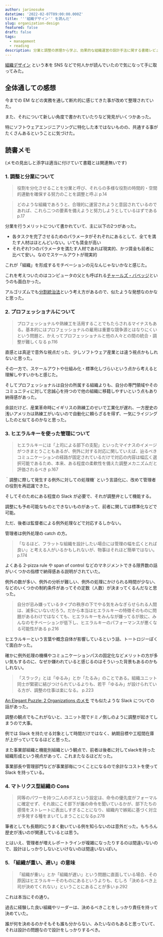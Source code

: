 ```yaml
---
author: jarinosuke
datetime: '2022-02-07T09:00:00.000Z'
title: '''組織デザイン'' を読んだ'
slug: organization-design
featured: false
draft: false
tags:
  - management
  - reading
description: 分業と調整の原理から学ぶ、効果的な組織運営の設計手法に関する書籍レビュー
---
```


[組織デザイン]( https://www.amazon.co.jp/dp/4532110238) という本を SNS などで何人かが読んでいたので気になって手に取ってみた。

## 全体通しての感想

今までの EM などの実務を通して断片的に感じてきた事が改めて整理されていた。

また、それについて新しい角度で書かれていたりなど発見がいくつかあった。

特にソフトウェアエンジニアリングに特化した本ではないものの、共通する事がたくさんあるということに気づけた。

## 読書メモ

(メモの見出しと添字は適当に付けていて書籍とは関連無いです)

### 1. 調整と分業について

> 役割を分化させることを分業と呼び、それらの多様な役割の時間的・空間的連動を確保する努力のことを調整と呼ぶ p.14

> どのような組織であろうと、合理的に運営されようと意図されているのであれば、これら二つの要素を備えようと努力しようとしているはずである p.17

分業を行うメリットについて書かれていて、主に以下の2つがあった。

- 各タスクを完了させるためのパラメータがそれぞれにあるとして、全てを満たす人材はほとんどいない。いても賃金が高い
- それぞれ1つのパラメータを満たす人材であれば現実的、かつ賃金も前者に比べて安い。なのでスケールアウトが現実的

これが「組織」を形成するモチベーションの元なんじゃないかなと感じた。

これを考えついたのはコンピュータの父とも呼ばれる[チャールズ・バベッジ](https://ja.wikipedia.org/wiki/チャールズ・バベッジ)というのも面白かった。

アルゴリズムでも[分割統治法](https://ja.wikipedia.org/wiki/分割統治法)という考え方があるので、似たような発想なのかなと思った。

### 2. プロフェッショナルについて

> プロフェッショナルや熟練工を活用することでもたらされるマイナスもある。基本的にはプロフェッショナルの雇用は重要な競争源とはなりにくいという問題と、かえってプロフェッショナルと他の人々との間の統合・調整が難しくなる p.116

直感とは真逆で意外な視点だった、少しソフトウェア産業とは違う視点かもしれないと思った。

その一方で、スケールアウトや仕組み化・標準化しづらいという点から考えると理解しやすいかもと感じた。

そしてプロフェッショナルは自分の所属する組織よりも、自分の専門領域やそのコミュニティに対して忠誠心を持つので他の組織に移籍しやすいという点もあり納得感があった。

余談だけど、産業革命時にイギリスの熟練工のせいで工業化が遅れ、一方歴史の浅いアメリカは熟練工がいないので自動化に頼らざるを得ず、一気にライジングしたのと似てるのかなと思った。

### 3. ヒエラルキーを使った管理について

> ヒエラルキーには「上司による部下の支配」といったマイナスのイメージがつきまとうこともあるが、例外に対する対応に関していえば、辿るべきコミュニケーションの経路が固定されているだけで対応の内容は幅広く選択可能であるため、本来、ある程度の柔軟性を備えた調整メカニズムだと評価されるべき p.167

｀調整に際して発生する例外に対しての処理機` という言語化に、改めて管理者の役割を再認識できた。

そしてそのためにある程度の Slack が必要で、それが調整弁として機能する。

調整にも予め可能なものとできないものがあって、前者に関しては標準化などで可能。

ただ、後者は監督者による例外処理などで対応するしかない。

管理者は例外処理の catch の方。

> 「なるほど、フラットな組織を設計したい場合には管理の幅を広くとれば良い」と考える人がいるかもしれないが、物事はそれほど簡単ではない。p.174

よくある 2-pizza rule や span of control などのマネジメントできる限界数の話がいくつかの指標で納得感ある説明がされていた。

例外の数が多い、例外の分析が難しい、例外の処理にかけられる時間が少ない、などのいくつかの制約条件があってその定数（人数）が決まってくるんだなと思った。

> 自分が忌み嫌っているタイプの秩序の下でやる気をみなぎらせられる人間は、滅多にいないだろう。だから本当はヒエラルキーの特徴そのものに問題があるわけではなくても、ヒエラルキーをみんなが嫌ってるが故に、みんなのモチベーションが低下し、ヒエラルキーのパフォーマンスが悪くなる可能性がある p.216

ヒエラルキーという言葉や概念自体が影響しているという話、トートロジーぽくて面白かった。

確かに例外処理の機構やコミュニケーションパスの固定化などメリットの方が多い気もするのに、なぜか嫌われていると感じるのはそういった背景もあるのかもしれない。

> 「スラック」とは「ゆるみ」とか「たるみ」のことである。組織ユニット同士が緊密に結びつけられているよりも、若干「ゆるみ」が設けられている方が、調整の仕事は楽になる。 p.223

[An Elegant Puzzle: 2 Organizations のメモ](an-elegant-puzzle_org) でも似たような Slack についての話があった。

調整の観点でもこれがないと、ユニット間でドミノ倒しのように調整が起きてしまうので大事。

例では Slack を持たせる対象として時間だけではなく、納期目標や工程間在庫が上がっていてなるほどと思った。

また事業部組織と機能別組織という観点で、前者は後者に対してslackを持った組織形成という視点があって、これまたなるほどだった。

事業部長や管理部門などが事業部毎につくことになるので余計なコストを使って Slack を持っている。

### 4. マトリクス型組織の Cons

> 同等のパワーを持つ二人のボスという設定は、命令の優先度がフォーマルに確定せず、それ故にこそ部下が誰の命令を聞いているかが、部下たちの感情をストレートに表出しすぎることになり、組織内で嫉妬に基づく対立が多発する種をまいてしまうことになるp.278

筆者としても長期的にうまく動いている例を知らないのは意外だった。もちろん歴史が浅いのが関連しているとは思う。

とはいえ、管理者が増えレポートラインが複雑になったりするのは間違いないので、設計はしっかりしないといけないのは間違いないぽい。

### 5. 「組織が重い、遅い」の意味

> 「組織が重い」とか「組織が遅い」という問題に直面している場合、その原因はヒエラルキーそのものにあるというよりも、むしろ「決めるべき上司が決めてくれない」ということにあることが多い p.292

これは本当にその通り。

過去に経験した良い組織やリーダーは、決めるべきことをしっかり責任を持って決めていた。

誰が何を決めるのかそもそも誰も分からない、みたいなのもあると思っていて、それは設計の問題なので設計をしっかりするべき。
